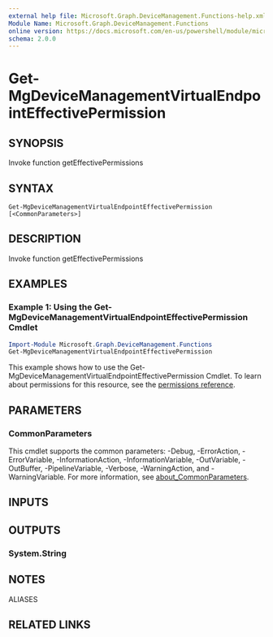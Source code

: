 ```yaml
---
external help file: Microsoft.Graph.DeviceManagement.Functions-help.xml
Module Name: Microsoft.Graph.DeviceManagement.Functions
online version: https://docs.microsoft.com/en-us/powershell/module/microsoft.graph.devicemanagement.functions/get-mgdevicemanagementvirtualendpointeffectivepermission
schema: 2.0.0
---
```


# Get-MgDeviceManagementVirtualEndpointEffectivePermission

## SYNOPSIS
Invoke function getEffectivePermissions

## SYNTAX

```
Get-MgDeviceManagementVirtualEndpointEffectivePermission [<CommonParameters>]
```

## DESCRIPTION
Invoke function getEffectivePermissions

## EXAMPLES

### Example 1: Using the Get-MgDeviceManagementVirtualEndpointEffectivePermission Cmdlet
```powershell
Import-Module Microsoft.Graph.DeviceManagement.Functions
Get-MgDeviceManagementVirtualEndpointEffectivePermission
```

This example shows how to use the Get-MgDeviceManagementVirtualEndpointEffectivePermission Cmdlet.
To learn about permissions for this resource, see the [permissions reference](/graph/permissions-reference).

## PARAMETERS

### CommonParameters
This cmdlet supports the common parameters: -Debug, -ErrorAction, -ErrorVariable, -InformationAction, -InformationVariable, -OutVariable, -OutBuffer, -PipelineVariable, -Verbose, -WarningAction, and -WarningVariable. For more information, see [about_CommonParameters](http://go.microsoft.com/fwlink/?LinkID=113216).

## INPUTS

## OUTPUTS

### System.String
## NOTES

ALIASES

## RELATED LINKS
